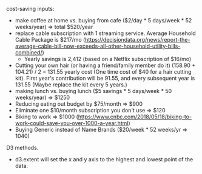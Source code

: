 cost-saving inputs:
 - make coffee at home vs. buying from cafe ($2/day * 5 days/week * 52 weeks/year) => total $520/year
 - replace cable subscription with 1 streaming service.  Average Household Cable Package is $217/mo (https://decisiondata.org/news/report-the-average-cable-bill-now-exceeds-all-other-household-utility-bills-combined/)
    - Yearly savings is 2,412 (based on a Netflix subscription of $16/mo)
- Cutting your own hair (or having a friend/family member do it) (158.90 + 104.21) / 2 = 131.55 yearly cost (One time cost of $40 for a hair cutting kit).  First year's contribution will be 91.55, and every subsequent year is 131.55 (Maybe replace the kit every 5 years.)
- making lunch vs. buying lunch ($5 savings * 5 days/week * 50 weeks/year) => $1250
- Reducing eating out budget by $75/month => $900
- Eliminate one $10/month subscription you don't use => $120
- Biking to work => $1000 (https://www.cnbc.com/2018/05/18/biking-to-work-could-save-you-over-1000-a-year.html)
- Buying Generic instead of Name Brands ($20/week * 52 weeks/yr => 1040)



D3 methods.

- d3.extent will set the x and y axis to the highest and lowest point of the data.   